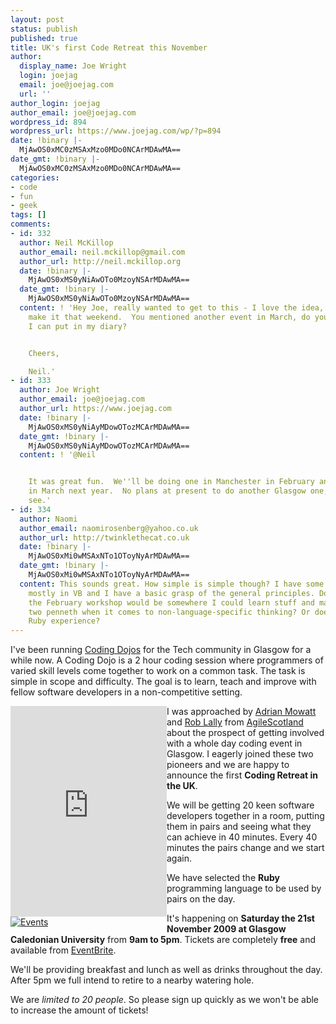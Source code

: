 ```yaml
---
layout: post
status: publish
published: true
title: UK's first Code Retreat this November
author:
  display_name: Joe Wright
  login: joejag
  email: joe@joejag.com
  url: ''
author_login: joejag
author_email: joe@joejag.com
wordpress_id: 894
wordpress_url: https://www.joejag.com/wp/?p=894
date: !binary |-
  MjAwOS0xMC0zMSAxMzo0MDo0NCArMDAwMA==
date_gmt: !binary |-
  MjAwOS0xMC0zMSAxMzo0MDo0NCArMDAwMA==
categories:
- code
- fun
- geek
tags: []
comments:
- id: 332
  author: Neil McKillop
  author_email: neil.mckillop@gmail.com
  author_url: http://neil.mckillop.org
  date: !binary |-
    MjAwOS0xMS0yNiAwOTo0MzoyNSArMDAwMA==
  date_gmt: !binary |-
    MjAwOS0xMS0yNiAwOTo0MzoyNSArMDAwMA==
  content: ! 'Hey Joe, really wanted to get to this - I love the idea, but I couldn''t
    make it that weekend.  You mentioned another event in March, do you have a date
    I can put in my diary?


    Cheers,

    Neil.'
- id: 333
  author: Joe Wright
  author_email: joe@joejag.com
  author_url: https://www.joejag.com
  date: !binary |-
    MjAwOS0xMS0yNiAyMDowOTozMCArMDAwMA==
  date_gmt: !binary |-
    MjAwOS0xMS0yNiAyMDowOTozMCArMDAwMA==
  content: ! '@Neil


    It was great fun.  We''ll be doing one in Manchester in February and one in Edinburgh
    in March next year.  No plans at present to do another Glasgow one, but we''ll
    see.'
- id: 334
  author: Naomi
  author_email: naomirosenberg@yahoo.co.uk
  author_url: http://twinklethecat.co.uk
  date: !binary |-
    MjAwOS0xMi0wMSAxNTo1OToyNyArMDAwMA==
  date_gmt: !binary |-
    MjAwOS0xMi0wMSAxNTo1OToyNyArMDAwMA==
  content: This sounds great. How simple is simple though? I have some coding experience
    mostly in VB and I have a basic grasp of the general principles. Do you think
    the February workshop would be somewhere I could learn stuff and maybe give my
    two penneth when it comes to non-language-specific thinking? Or does it require
    Ruby experience?
---
```

<p>I've been running <a href="http://code.joejag.com/2009/the-coding-dojo/">Coding Dojos</a> for the Tech community in Glasgow for a while now.  A Coding Dojo is a 2 hour coding session where programmers of varied skill levels come together to work on a common task.  The task is simple in scope and difficulty.  The goal is to learn, teach and improve with fellow software developers in a non-competitive setting.</p>
<div style="width: 250px; float:left"><iframe name="countdown" id="mgframe" src="http://www.eventbrite.com/countdown-widget?eid=460087133" width="250" height="337" marginheight="0" marginwidth="0" scrolling="no"  frameborder="0" ></iframe><a href="http://www.eventbrite.com/r/ecount"><img src="http://www.eventbrite.com/s.gif" alt="Events" border="0"/></a></div></p>
<p>I was approached by <a href="http://adrianmowat.blogspot.com/">Adrian Mowatt</a> and <a href="http://robertlally.com/">Rob Lally</a> from <a href="http://agilescotland.blogspot.com/">AgileScotland</a> about the prospect of getting involved with a whole day coding event in Glasgow.  I eagerly joined these two pioneers and we are happy to announce the first <b>Coding Retreat in the UK</b>.</p>
<p>We will be getting 20 keen software developers together in a room, putting them in pairs and seeing what they can achieve in 40 minutes.  Every 40 minutes the pairs change and we start again.  </p>
<p>We have selected the <b>Ruby</b> programming language to be used by pairs on the day.</p>
<p>It's happening on <b>Saturday the 21st November 2009 at Glasgow Caledonian University</b> from <b>9am to 5pm</b>. Tickets are completely <b>free</b> and available from <a href="http://codingretreatscotland.eventbrite.com/">EventBrite</a>.</p>
<p>We'll be providing breakfast and lunch as well as drinks throughout the day.  After 5pm we full intend to retire to a nearby watering hole.</p>
<p>We are <i>limited to 20 people</i>.  So please sign up quickly as we won't be able to increase the amount of tickets!</p>
